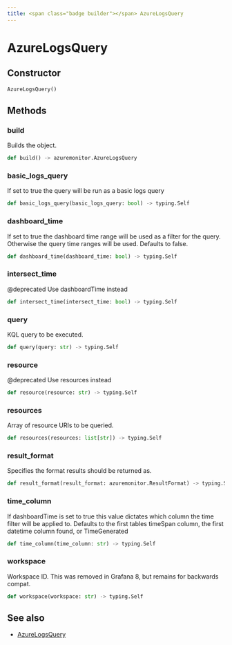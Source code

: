 ```yaml
---
title: <span class="badge builder"></span> AzureLogsQuery
---
```

# <span class="badge builder"></span> AzureLogsQuery

## Constructor

```python
AzureLogsQuery()
```
## Methods

### <span class="badge object-method"></span> build

Builds the object.

```python
def build() -> azuremonitor.AzureLogsQuery
```

### <span class="badge object-method"></span> basic_logs_query

If set to true the query will be run as a basic logs query

```python
def basic_logs_query(basic_logs_query: bool) -> typing.Self
```

### <span class="badge object-method"></span> dashboard_time

If set to true the dashboard time range will be used as a filter for the query. Otherwise the query time ranges will be used. Defaults to false.

```python
def dashboard_time(dashboard_time: bool) -> typing.Self
```

### <span class="badge object-method"></span> intersect_time

@deprecated Use dashboardTime instead

```python
def intersect_time(intersect_time: bool) -> typing.Self
```

### <span class="badge object-method"></span> query

KQL query to be executed.

```python
def query(query: str) -> typing.Self
```

### <span class="badge object-method"></span> resource

@deprecated Use resources instead

```python
def resource(resource: str) -> typing.Self
```

### <span class="badge object-method"></span> resources

Array of resource URIs to be queried.

```python
def resources(resources: list[str]) -> typing.Self
```

### <span class="badge object-method"></span> result_format

Specifies the format results should be returned as.

```python
def result_format(result_format: azuremonitor.ResultFormat) -> typing.Self
```

### <span class="badge object-method"></span> time_column

If dashboardTime is set to true this value dictates which column the time filter will be applied to. Defaults to the first tables timeSpan column, the first datetime column found, or TimeGenerated

```python
def time_column(time_column: str) -> typing.Self
```

### <span class="badge object-method"></span> workspace

Workspace ID. This was removed in Grafana 8, but remains for backwards compat.

```python
def workspace(workspace: str) -> typing.Self
```

## See also

 * <span class="badge object-type-class"></span> [AzureLogsQuery](./object-AzureLogsQuery.md)
